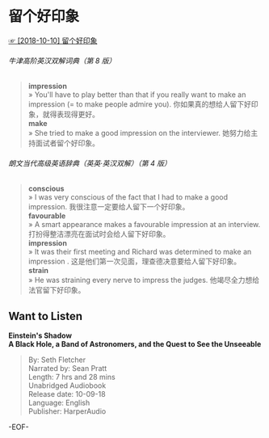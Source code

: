 # 留个好印象    
[☞ [2018-10-10] 留个好印象 ](https://mp.weixin.qq.com/s/s6uOAdZGm674AwKuuUL_1A)    
  
  
###### 牛津高阶英汉双解词典（第 8 版）    
>**impression**    
» You'll have to play better than that if you really want to make an impression (= to make people admire you). 你如果真的想给人留下好印象，就得表现得更好。    
**make**    
» She tried to make a good impression on the interviewer. 她努力给主持面试者留个好印象。    
  
  
###### 朗文当代高级英语辞典（英英·英汉双解）（第 4 版）    
>**conscious**    
» I was very conscious of the fact that I had to make a good impression. 我很注意一定要给人留下一个好印象。    
**favourable**    
» A smart appearance makes a favourable impression at an interview.  打扮得整洁漂亮在面试时会给人留下好印象。    
**impression**    
» It was their first meeting and Richard was determined to make an impression . 这是他们第一次见面，理查德决意要给人留下好印象。    
**strain**    
» He was straining every nerve to impress the judges. 他竭尽全力想给法官留下好印象。    
  
  
  
## Want to Listen    
**Einstein's Shadow    
A Black Hole, a Band of Astronomers, and the Quest to See the Unseeable**    
>By: Seth Fletcher    
Narrated by: Sean Pratt    
Length: 7 hrs and 28 mins    
Unabridged Audiobook    
Release date: 10-09-18    
Language: English    
Publisher: HarperAudio    
  
-EOF-    
